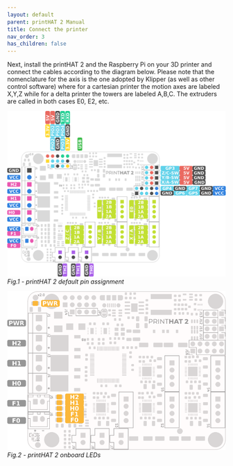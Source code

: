 ```yaml
---
layout: default
parent: printHAT 2 Manual
title: Connect the printer
nav_order: 3
has_children: false
---
```


Next, install the printHAT 2 and the Raspberry Pi on your 3D printer and connect the cables according to the diagram below. Please note that the nomenclature for the axis is the one adopted by Klipper (as well as other control software) where for a cartesian printer the motion axes are labeled X,Y,Z while for a delta printer the towers are labeled A,B,C. The extruders are called in both cases E0, E2, etc.

![phat2_pinout](../assets/img/phat2_pinout.png)
*Fig.1 - printHAT 2 default pin assignment*

![phat2_led](../assets/img/phat2_pinout_led.png)
*Fig.2 - printHAT 2 onboard LEDs*
